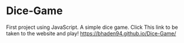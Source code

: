 # Dice-Game
First project using JavaScript. A simple dice game. 
Click This link to be taken to the website and play!
https://bhaden94.github.io/Dice-Game/
